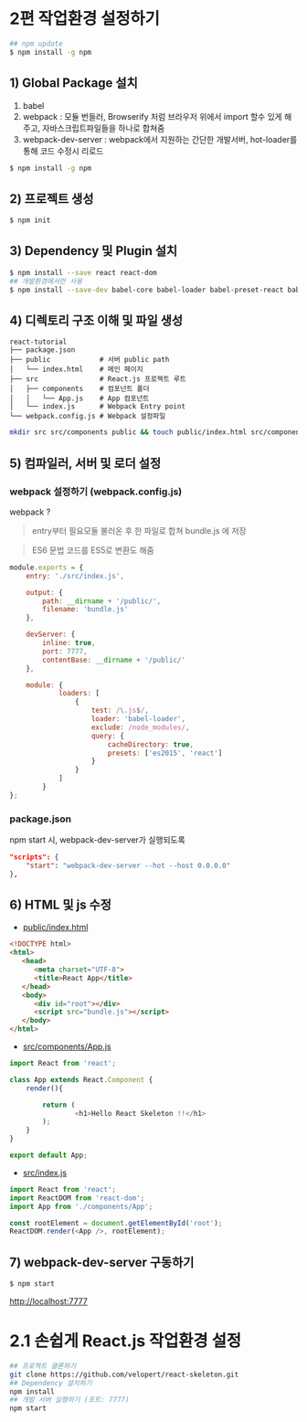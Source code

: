 # 2편 작업환경 설정하기
```bash
## npm update
$ npm install -g npm
```

## 1) Global Package 설치
1. babel
2. webpack : 모듈 번들러, Browserify 처럼 브라우저 위에서 import 할수 있게 해주고, 자바스크립트파일들을 하나로 합쳐줌
3. webpack-dev-server : webpack에서 지원하는 간단한 개발서버, hot-loader를 통해 코드 수정시 리로드
```bash
$ npm install -g npm
```

## 2) 프로젝트 생성
```bash
$ npm init
```

## 3) Dependency 및 Plugin 설치
```bash
$ npm install --save react react-dom
## 개발환경에서만 사용
$ npm install --save-dev babel-core babel-loader babel-preset-react babel-preset-es2015 webpack webpack-dev-server
```

## 4) 디렉토리 구조 이해 및 파일 생성
    react-tutorial
    ├── package.json         
    ├── public            # 서버 public path
    │   └── index.html    # 메인 페이지
    ├── src               # React.js 프로젝트 루트
    │   ├── components    # 컴포넌트 폴더
    │   │   └── App.js    # App 컴포넌트
    │   └── index.js      # Webpack Entry point
    └── webpack.config.js # Webpack 설정파일

```bash
mkdir src src/components public && touch public/index.html src/components/App.js src/index.js webpack.config.js
```


## 5) 컴파일러, 서버 및 로더 설정
### webpack 설정하기 (webpack.config.js)
webpack ? 
> entry부터 필요모둘 불러온 후 한 파일로 합쳐 bundle.js 에 저장

> ES6 문법 코드를 ES5로 변환도 해줌


```js
module.exports = {
    entry: './src/index.js',

    output: {
        path: __dirname + '/public/',
        filename: 'bundle.js'
    },

    devServer: {
        inline: true,
        port: 7777,
        contentBase: __dirname + '/public/'
    },

    module: {
            loaders: [
                {
                    test: /\.js$/,
                    loader: 'babel-loader',
                    exclude: /node_modules/,
                    query: {
                        cacheDirectory: true,
                        presets: ['es2015', 'react']
                    }
                }
            ]
        }
};
```

### package.json
npm start 시, webpack-dev-server가 실행되도록
```json
"scripts": {
    "start": "webpack-dev-server --hot --host 0.0.0.0"
},
```

## 6) HTML 및 js 수정
- [public/index.html](./public/index.html)
```html
<!DOCTYPE html>
<html>
   <head>
      <meta charset="UTF-8">
      <title>React App</title>
   </head>
   <body>
      <div id="root"></div>
      <script src="bundle.js"></script>
   </body>
</html>
```

- [src/components/App.js](./src/components/App.js)
```js
import React from 'react';

class App extends React.Component {
    render(){

        return (
                <h1>Hello React Skeleton !!</h1>
        );
    }
}

export default App;
```

- [src/index.js](./src/index.js)
```js
import React from 'react';
import ReactDOM from 'react-dom';
import App from './components/App';

const rootElement = document.getElementById('root');
ReactDOM.render(<App />, rootElement);
```

## 7) webpack-dev-server 구동하기
```bash
$ npm start
```

[http://localhost:7777](http://localhost:7777)


# 2.1 손쉽게 React.js 작업환경 설정
```bash
## 프로젝트 클론하기
git clone https://github.com/velopert/react-skeleton.git
## Dependency 설치하기
npm install
## 개발 서버 실행하기 (포트: 7777)
npm start
```